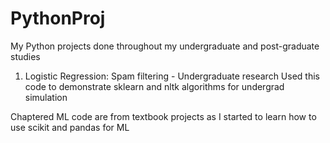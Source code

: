 # PythonProj
My Python projects done throughout my undergraduate and post-graduate studies

1) Logistic Regression: Spam filtering - Undergraduate research
   Used this code to demonstrate sklearn and nltk algorithms for undergrad simulation
   
Chaptered ML code are from textbook projects as I started to learn how to use scikit and pandas for ML
